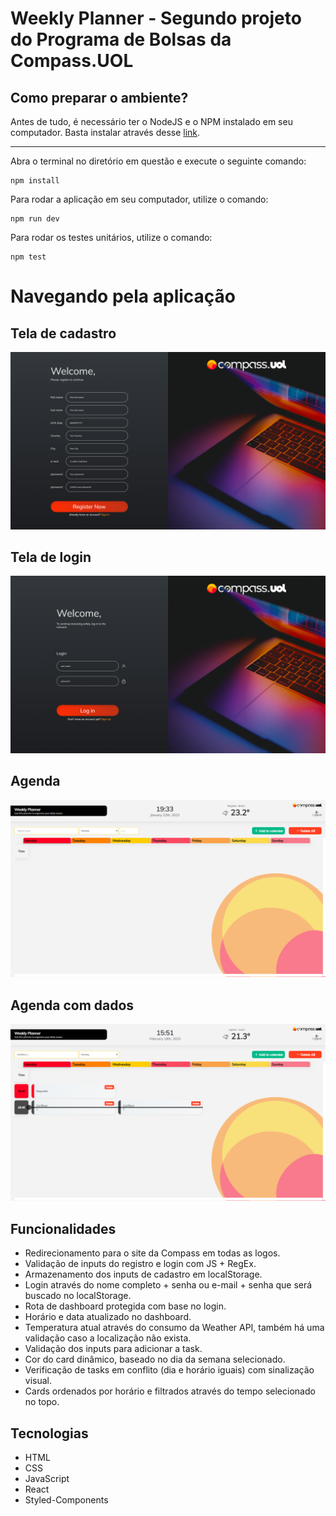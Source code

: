 # Weekly Planner - Segundo projeto do Programa de Bolsas da Compass.UOL

## Como preparar o ambiente?

Antes de tudo, é necessário ter o NodeJS e o NPM instalado em seu computador. Basta instalar através desse <a href="https://nodejs.org/en/">link</a>.

---

Abra o terminal no diretório em questão e execute o seguinte comando:

```
npm install
```

Para rodar a aplicação em seu computador, utilize o comando:

```
npm run dev
```

Para rodar os testes unitários, utilize o comando:

```
npm test
```

# Navegando pela aplicação

## Tela de cadastro

<img src="./src/assets/readme/register.png" />

## Tela de login

<img src="./src/assets/readme/login.png" />

## Agenda

<img src="./src/assets/readme/planner.png" />

## Agenda com dados

<img src="./src/assets/readme/plannerWithData.png" />

## Funcionalidades

<ul>
    <li>Redirecionamento para o site da Compass em todas as logos.</li>
    <li>Validação de inputs do registro e login com JS + RegEx.</li>
    <li>Armazenamento dos inputs de cadastro em localStorage.</li>
    <li>Login através do nome completo + senha ou e-mail + senha que será buscado no localStorage. </li>
    <li>Rota de dashboard protegida com base no login.</li>
    <li>Horário e data atualizado no dashboard.</li>
    <li>Temperatura atual através do consumo da Weather API, também há uma validação caso a localização não exista.</li>
    <li>Validação dos inputs para adicionar a task.</li>
    <li>Cor do card dinâmico, baseado no dia da semana selecionado.</li>
    <li>Verificação de tasks em conflito (dia e horário iguais) com sinalização visual.</li>
    <li>Cards ordenados por horário e filtrados através do tempo selecionado no topo.</li>
</ul>

## Tecnologias

<ul>
<li>HTML</li>
<li>CSS</li>
<li>JavaScript</li>
<Li>React</li>
<li>Styled-Components</li>
</ul>
